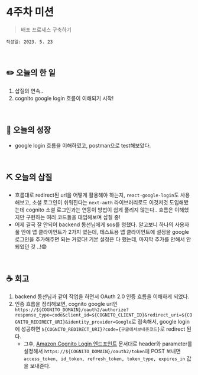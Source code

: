 # 4주차 미션
> 배포 프로세스 구축하기

`작성일: 2023. 5. 23`

<br>

## **✏️ 오늘의 한 일**

1. 삽질의 연속..
2. cognito google login 흐름이 이해되기 시작!

<br>

## **🌈 오늘의 성장**

- google login 흐름을 이해하였고, postman으로 test해보았다.

<br>

## **⛏ 오늘의 삽질**
- 흐름대로 redirect된 url을 어떻게 활용해야 하는지, `react-google-login`도 사용해보고, 소셜 로그인이 쉬워진다는 `next-auth` 라이브러리로도 이것저것 도입해봤는데 cognito 소셜 로그인과는 연동이 방법이 쉽게 풀리지 않는다.. 흐름은 이해했지만 구현하는 여러 코드들을 대입해보며 삽질 중!
- 어제 결국 잘 안되어 backend 동선님에게 sos를 청했다. 알고보니 하나의 사용자 풀 안에 앱 클라이언트가 2가지 였는데, 테스트용 앱 클라이언트에 설정을 google 로그인을 추가해주면 되는 거였다! 기본 설정은 다 했는데, 마지막 추가를 안해서 안되었던 것 ..!😨

<br>

## **☕️ 회고**

1. backend 동선님과 같이 작업을 하면서 OAuth 2.0 인증 흐름을 이해하게 되었다.
2. 인증 흐름을 정리해보면, cognito google url인 `https://${COGNITO_DOMAIN}/oauth2/authorize?response_type=code&client_id=${COGNITO_CLIENT_ID}&redirect_uri=${COGNITO_REDIRECT_URI}&identity_provider=Google`로 접속해서, google login에 성공하면 `${COGNITO_REDIRECT_URI}?code={구글에서보내준코드}`로 redirect 된다.<br/>
    - 그후, [Amazon Cognito Login 엔드포인트](https://docs.aws.amazon.com/ko_kr/cognito/latest/developerguide/login-endpoint.html) 문서대로 header와 parameter를 설정해서 `https://${COGNITO_DOMAIN}/oauth2/token`에 POST 보내면 `access_token, id_token, refresh_token, token_type, expires_in` 값을 보내준다.